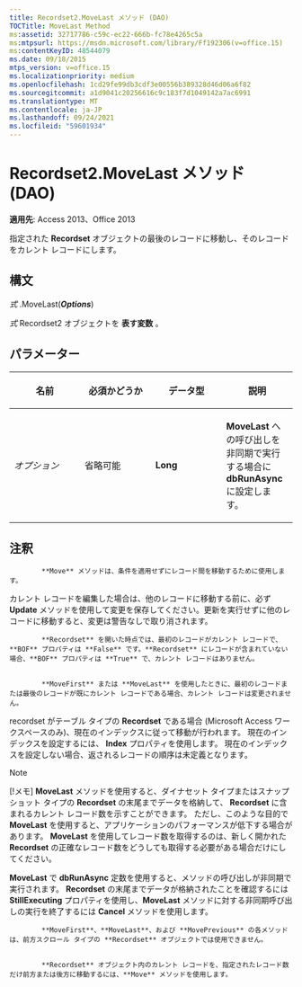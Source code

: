 ```yaml
---
title: Recordset2.MoveLast メソッド (DAO)
TOCTitle: MoveLast Method
ms:assetid: 32717786-c59c-ec22-666b-fc78e4265c5a
ms:mtpsurl: https://msdn.microsoft.com/library/Ff192306(v=office.15)
ms:contentKeyID: 48544079
ms.date: 09/18/2015
mtps_version: v=office.15
ms.localizationpriority: medium
ms.openlocfilehash: 1cd29fe99db3cdf3e00556b389328d46d06a6f82
ms.sourcegitcommit: a1d9041c20256616c9c183f7d1049142a7ac6991
ms.translationtype: MT
ms.contentlocale: ja-JP
ms.lasthandoff: 09/24/2021
ms.locfileid: "59601934"
---
```

# <a name="recordset2movelast-method-dao"></a>Recordset2.MoveLast メソッド (DAO)

**適用先**: Access 2013、Office 2013

指定された **Recordset** オブジェクトの最後のレコードに移動し、そのレコードをカレント レコードにします。

## <a name="syntax"></a>構文

*式* .MoveLast(***Options***)

*式* Recordset2 オブジェクトを **表す変数** 。

## <a name="parameters"></a>パラメーター

<table>
<colgroup>
<col style="width: 25%" />
<col style="width: 25%" />
<col style="width: 25%" />
<col style="width: 25%" />
</colgroup>
<thead>
<tr class="header">
<th><p>名前</p></th>
<th><p>必須かどうか</p></th>
<th><p>データ型</p></th>
<th><p>説明</p></th>
</tr>
</thead>
<tbody>
<tr class="odd">
<td><p><em>オプション</em></p></td>
<td><p>省略可能</p></td>
<td><p><strong>Long</strong></p></td>
<td><p><strong>MoveLast</strong> への呼び出しを非同期で実行する場合に <strong>dbRunAsync</strong> に設定します。</p></td>
</tr>
</tbody>
</table>


## <a name="remarks"></a>注釈


            **Move** メソッドは、条件を適用せずにレコード間を移動するために使用します。

カレント レコードを編集した場合は、他のレコードに移動する前に、必ず **Update** メソッドを使用して変更を保存してください。更新を実行せずに他のレコードに移動すると、変更は警告なしで取り消されます。


            **Recordset** を開いた時点では、最初のレコードがカレント レコードで、**BOF** プロパティは **False** です。**Recordset** にレコードが含まれていない場合、**BOF** プロパティは **True** で、カレント レコードはありません。


            **MoveFirst** または **MoveLast** を使用したときに、最初のレコードまたは最後のレコードが既にカレント レコードである場合、カレント レコードは変更されません。

recordset がテーブル タイプの **Recordset** である場合 (Microsoft Access ワークスペースのみ)、現在のインデックスに従って移動が行われます。 現在のインデックスを設定するには、 **Index** プロパティを使用します。 現在のインデックスを設定しない場合、返されるレコードの順序は未定義となります。

> [!NOTE]
> [!メモ] **MoveLast** メソッドを使用すると、ダイナセット タイプまたはスナップショット タイプの **Recordset** の末尾までデータを格納して、 **Recordset** に含まれるカレント レコード数を示すことができます。 ただし、このような目的で **MoveLast** を使用すると、アプリケーションのパフォーマンスが低下する場合があります。 **MoveLast** を使用してレコード数を取得するのは、新しく開かれた **Recordset** の正確なレコード数をどうしても取得する必要がある場合だけにしてください。 
>
> **MoveLast** で **dbRunAsync** 定数を使用すると、メソッドの呼び出しが非同期で実行されます。 **Recordset** の末尾までデータが格納されたことを確認するには **StillExecuting** プロパティを使用し、**MoveLast** メソッドに対する非同期呼び出しの実行を終了するには **Cancel** メソッドを使用します。


            **MoveFirst**、**MoveLast**、および **MovePrevious** の各メソッドは、前方スクロール タイプの **Recordset** オブジェクトでは使用できません。


            **Recordset** オブジェクト内のカレント レコードを、指定されたレコード数だけ前方または後方に移動するには、**Move** メソッドを使用します。

